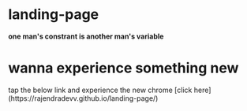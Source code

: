 # landing-page
<!DOCTYPE html>
<html lang="en">
  <b>one man's constrant is another man's variable</b>
  <h1>wanna experience something new </h1>
   tap the below link and experience the new chrome
 [click here](https://rajendradevv.github.io/landing-page/)
 </html>

